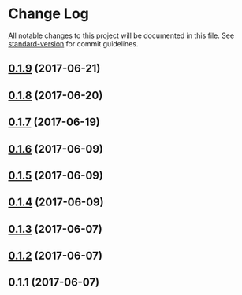 # Change Log

All notable changes to this project will be documented in this file. See [standard-version](https://github.com/conventional-changelog/standard-version) for commit guidelines.

<a name="0.1.9"></a>
## [0.1.9](https://github.com/produtoreativo/react-leaflet-googlemutant/compare/v0.1.8...v0.1.9) (2017-06-21)



<a name="0.1.8"></a>
## [0.1.8](https://github.com/produtoreativo/react-leaflet-googlemutant/compare/v0.1.7...v0.1.8) (2017-06-20)



<a name="0.1.7"></a>
## [0.1.7](https://github.com/produtoreativo/react-leaflet-googlemutant/compare/v0.1.6...v0.1.7) (2017-06-19)



<a name="0.1.6"></a>
## [0.1.6](https://github.com/produtoreativo/react-leaflet-googlemutant/compare/v0.1.5...v0.1.6) (2017-06-09)



<a name="0.1.5"></a>
## [0.1.5](https://github.com/produtoreativo/react-leaflet-googlemutant/compare/v0.1.4...v0.1.5) (2017-06-09)



<a name="0.1.4"></a>
## [0.1.4](https://github.com/produtoreativo/react-leaflet-googlemutant/compare/v0.1.3...v0.1.4) (2017-06-09)



<a name="0.1.3"></a>
## [0.1.3](https://github.com/produtoreativo/react-leaflet-googlemutant/compare/v0.1.2...v0.1.3) (2017-06-07)



<a name="0.1.2"></a>
## [0.1.2](https://github.com/produtoreativo/react-leaflet-googlemutant/compare/v0.1.1...v0.1.2) (2017-06-07)



<a name="0.1.1"></a>
## 0.1.1 (2017-06-07)

